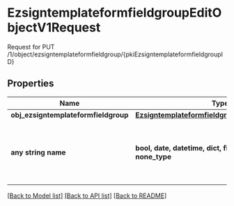 # EzsigntemplateformfieldgroupEditObjectV1Request

Request for PUT /1/object/ezsigntemplateformfieldgroup/{pkiEzsigntemplateformfieldgroupID}

## Properties
Name | Type | Description | Notes
------------ | ------------- | ------------- | -------------
**obj_ezsigntemplateformfieldgroup** | [**EzsigntemplateformfieldgroupRequestCompound**](EzsigntemplateformfieldgroupRequestCompound.md) |  | 
**any string name** | **bool, date, datetime, dict, float, int, list, str, none_type** | any string name can be used but the value must be the correct type | [optional]

[[Back to Model list]](../README.md#documentation-for-models) [[Back to API list]](../README.md#documentation-for-api-endpoints) [[Back to README]](../README.md)


